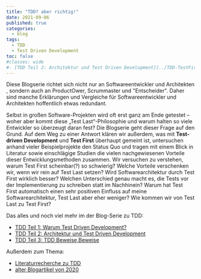 ```yaml
---
title: "TDD? aber richtig!"
date: 2021-09-06
published: true
categories:
  - blog
tags:
  - TDD
  - Test Driven Development
toc: false
#classes: wide
#- [TDD Teil 2: Architektur und Test Driven Development](../TDD-TestFirst-Teil2-Architektur)
---
```


Diese Blogserie richtet sich nicht nur an Softwareentwickler und Architekten , sondern auch an ProductOwer, Scrummaster und "Entscheider". Daher sind manche Erklärungen und Vergleiche für Softwareentwickler und Architekten hoffentlich etwas redundant.

Selbst in großen Software-Projekten wird oft erst ganz am Ende getestet – woher aber kommt diese „Test Last“-Philosophie und warum halten so viele Entwickler so überzeugt daran fest?
Die Blogserie geht dieser Frage auf den Grund. Auf dem Weg zu einer Antwort klären wir außerdem, was mit **Test-driven Development** und **Test First** überhaupt gemeint ist, untersuchen anhand vieler Beispielprojekte den Status Quo und tragen mit einem Blick in Literatur sowie einschlägige Studien die vielen nachgewiesenen Vorteile dieser Entwicklungsmethoden zusammen. Wir versuchen zu verstehen, warum Test First scheinbar(?) so schwierig? Welche Vorteile verschenken wir, wenn wir rein auf Test Last setzen? Wird Softwarearchitektur durch Test First wirklich besser? Welchen Unterschied genau macht es, die Tests vor der Implementierung zu schreiben statt im Nachhinein? Warum hat Test First automatisch einen sehr positiven Einfluss auf meine Softwarearchitektur, Test Last aber eher weniger? Wie kommen wir von Test Last zu Test First?

Das alles und noch viel mehr im der Blog-Serie zu TDD:

- [TDD Teil 1: Warum Test Driven Development?](../TDD-TestFirst-Teil1-Warum)
- [TDD Teil 2: Architektur und Test Driven Development](../TDD-TestFirst-Teil2-Architektur)
- [TDD Teil 3: TDD Beweise,Beweise](../TDD-TestFirst-Teil3-Beweise)

Außerdem zum Thema:

- [Literaturrecherche zu TDD](../Literaturrecherche-TDD)
- [alter Blogartikel von 2020](../TDD-aber-richtig_old)
